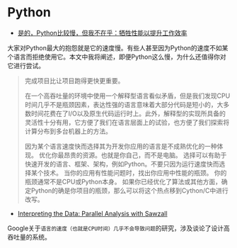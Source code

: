# Python

* [是的，Python比较慢，但我不在乎：牺牲性能以提升工作效率](http://www.infoq.com/cn/articles/sacrifice-performance-to-improve-work-efficiency)

大家对Python最大的抱怨就是它的速度慢。有些人甚至因为Python的速度不如某个语言而拒绝使用它。本文中我将阐述，即便Python这么慢，为什么还值得你对它进行尝试。

> 完成项目比让项目跑得更快更重要。
>
> 在一个高吞吐量的环境中使用一个解释型语言看似矛盾，但是我们发现CPU时间几乎不是瓶颈因素，表达性强的语言意味着大部分代码是短小的，大多数时间花费在了I/O以及原生代码运行时上。此外，解释型的实现所具备的灵活性十分有用，它方便了我们在语言层面上的试验，也方便了我们探索将计算分布到多台机器上的方法。
>
> 因为某个语言速度快而选择其为开发你应用的语言是不成熟优化的一种体现。 优化你最昂贵的资源。也就是你自己，而不是电脑。 选择可以有助于快速开发的语言、框架、架构，例如Python。不要只因为运行速度快而选择某个技术。 当你的应用有性能问题时，找出你应用中性能的瓶颈。 你的瓶颈通常不是CPU或Python本身。 如果你已经优化了算法或其他方面，确定Python的确是你项目的瓶颈，那么可以将这个热点移到Cython/C中进行改写。

* [Interpreting the Data: Parallel Analysis with Sawzall](https://static.googleusercontent.com/media/research.google.com/en//archive/sawzall-sciprog.pdf)

Google关于`语言的速度（也就是CPU时间）几乎不会导致问题`的研究，涉及谈论了设计高吞吐量的系统。

